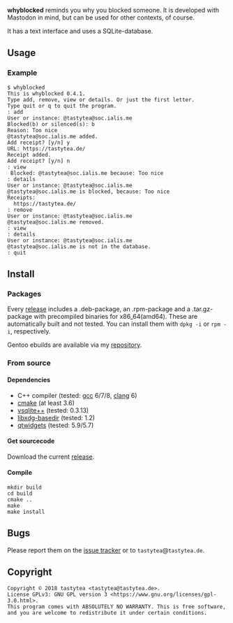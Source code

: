 **whyblocked** reminds you why you blocked someone. It is developed with
Mastodon in mind, but can be used for other contexts, of course.

It has a text interface and uses a SQLite-database.

## Usage

### Example

```PLAIN
$ whyblocked
This is whyblocked 0.4.1.
Type add, remove, view or details. Or just the first letter.
Type quit or q to quit the program.
: add
User or instance: @tastytea@soc.ialis.me
Blocked(b) or silenced(s): b
Reason: Too nice
@tastytea@soc.ialis.me added.
Add receipt? [y/n] y
URL: https://tastytea.de/
Receipt added.
Add receipt? [y/n] n
: view
 Blocked: @tastytea@soc.ialis.me because: Too nice
: details
User or instance: @tastytea@soc.ialis.me
@tastytea@soc.ialis.me is blocked, because: Too nice
Receipts:
  https://tastytea.de/
: remove
User or instance: @tastytea@soc.ialis.me
@tastytea@soc.ialis.me removed.
: view
: details
User or instance: @tastytea@soc.ialis.me
@tastytea@soc.ialis.me is not in the database.
: quit
```

## Install

### Packages

Every [release](https://schlomp.space/tastytea/whyblocked/releases) includes
a .deb-package, an .rpm-package and a .tar.gz-package with precompiled binaries
for x86_64(amd64). These are automatically built and not tested. You can install
them with `dpkg -i` or `rpm -i`, respectively.

Gentoo ebuilds are available via my
[repository](https://schlomp.space/tastytea/overlay).

### From source

#### Dependencies

* C++ compiler (tested: [gcc](https://gcc.gnu.org/) 6/7/8,
  [clang](https://llvm.org/) 6)
* [cmake](https://cmake.org/) (at least 3.6)
* [vsqlite++](http://vsqlite.virtuosic-bytes.com/) (tested: 0.3.13)
* [libxdg-basedir](http://repo.or.cz/w/libxdg-basedir.git) (tested: 1.2)
* [qtwidgets](https://www.qt.io/) (tested: 5.9/5.7)

#### Get sourcecode

Download the current
[release](https://schlomp.space/tastytea/whyblocked/releases).

#### Compile

```SH
mkdir build
cd build
cmake ..
make
make install
```

## Bugs

Please report them on the
[issue tracker](https://schlomp.space/tastytea/whyblocked/issues) or to
`tastytea`@`tastytea.de`.

## Copyright

```PLAIN
Copyright © 2018 tastytea <tastytea@tastytea.de>.
License GPLv3: GNU GPL version 3 <https://www.gnu.org/licenses/gpl-3.0.html>.
This program comes with ABSOLUTELY NO WARRANTY. This is free software,
and you are welcome to redistribute it under certain conditions.
```
